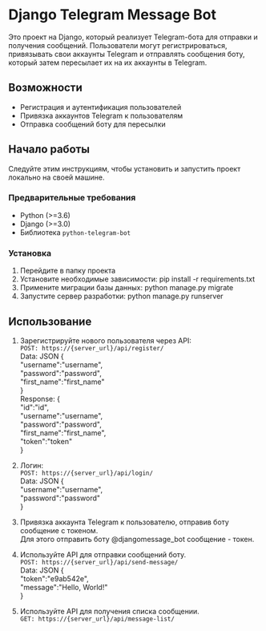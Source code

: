 # Django Telegram Message Bot

Это проект на Django, который реализует Telegram-бота для отправки и получения сообщений. Пользователи могут регистрироваться, привязывать свои аккаунты Telegram и отправлять сообщения боту, который затем пересылает их на их аккаунты в Telegram.

## Возможности

- Регистрация и аутентификация пользователей
- Привязка аккаунтов Telegram к пользователям
- Отправка сообщений боту для пересылки

## Начало работы

Следуйте этим инструкциям, чтобы установить и запустить проект локально на своей машине.

### Предварительные требования

- Python (>=3.6)
- Django (>=3.0)
- Библиотека `python-telegram-bot`

### Установка

1. Перейдите в папку проекта
2. Установите необходимые зависимости:
   pip install -r requirements.txt
3. Примените миграции базы данных:
   python manage.py migrate
4. Запустите сервер разработки:
   python manage.py runserver

## Использование

1. Зарегистрируйте нового пользователя через API:  
   `POST: https://{server_url}/api/register/`  
   Data: JSON  {  
     "username":"username",  
     "password":"password",  
     "first_name":"first_name"  
   }  
   Response:  {  
     "id":"id",  
     "username":"username",  
     "password":"password",  
     "first_name":"first_name",  
     "token":"token"  
   }  
     
2. Логин:  
   `POST: https://{server_url}/api/login/`  
   Data: JSON  {  
     "username":"username",  
     "password":"password"  
   }
     
3. Привязка аккаунта Telegram к пользователю, отправив боту сообщение с токеном.  
   Для этого отправить боту @djangomessage_bot сообщение - токен.
     
4. Используйте API для отправки сообщений боту.  
   `POST: https://{server_url}/api/send-message/`  
   Data: JSON  {  
     "token":"e9ab542e",  
     "message":"Hello, World!"  
   }
     
5. Используйте API для получения списка сообщении.  
   `GET: https://{server_url}/api/message-list/`  
